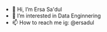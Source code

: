 - 👋 Hi, I’m Ersa Sa'dul 
- 👀 I’m interested in Data Enginnering
- 📫 How to reach me ig: @ersadul
<!---
ersadul/ersadul is a ✨ special ✨ repository because its `README.md` (this file) appears on your GitHub profile.
You can click the Preview link to take a look at your changes.
--->
